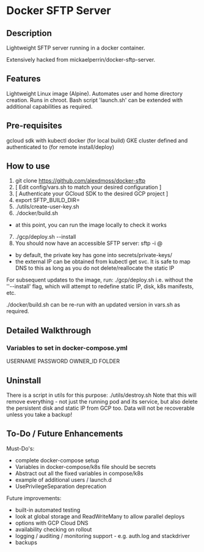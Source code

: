 Docker SFTP Server
======================

## Description

Lightweight SFTP server running in a docker container.

Extensively hacked from mickaelperrin/docker-sftp-server.

## Features

Lightweight Linux image (Alpine).
Automates user and home directory creation.
Runs in chroot.
Bash script 'launch.sh' can be extended with additional capabilities as required.

## Pre-requisites

gcloud sdk with kubectl
docker (for local build)
GKE cluster defined and authenticated to (for remote install/deploy)

## How to use

1. git clone https://github.com/alexdmoss/docker-sftp
2. [ Edit config/vars.sh to match your desired configuration ]
3. [ Authenticate your GCloud SDK to the desired GCP project ]
4. export SFTP_BUILD_DIR=<path-to-this-dir>
5. ./utils/create-user-key.sh <client-username>
6. ./docker/build.sh
- at this point, you can run the image locally to check it works
7. ./gcp/deploy.sh --install
8. You should now have an accessible SFTP server:
sftp -i <path-to-private-key> <username>@<external-ip>
- by default, the private key has gone into secrets/private-keys/
- the external IP can be obtained from kubectl get svc. It is safe to map DNS to this as long as you do not delete/reallocate the static IP

For subsequent updates to the image, run:
./gcp/deploy.sh
i.e. without the ''--install' flag, which will attempt to redefine static IP, disk, k8s manifests, etc.

./docker/build.sh can be re-run with an updated version in vars.sh as required.

## Detailed Walkthrough

### Variables to set in docker-compose.yml

USERNAME
PASSWORD
OWNER_ID
FOLDER

## Uninstall

There is a script in utils for this purpose:
./utils/destroy.sh
Note that this will remove everything - not just the running pod and its service, but also delete the persistent disk and static IP from GCP too. Data will not be recoverable unless you take a backup!

## To-Do / Future Enhancements

Must-Do's:
- complete docker-compose setup
- Variables in docker-compose/k8s file should be secrets
- Abstract out all the fixed variables in compose/k8s
- example of additional users / launch.d
- UsePrivilegeSeparation deprecation

Future improvements:
- built-in automated testing
- look at global storage and ReadWriteMany to allow parallel deploys
- options with GCP Cloud DNS
- availability checking on rollout
- logging / auditing / monitoring support - e.g. auth.log and stackdriver
- backups
